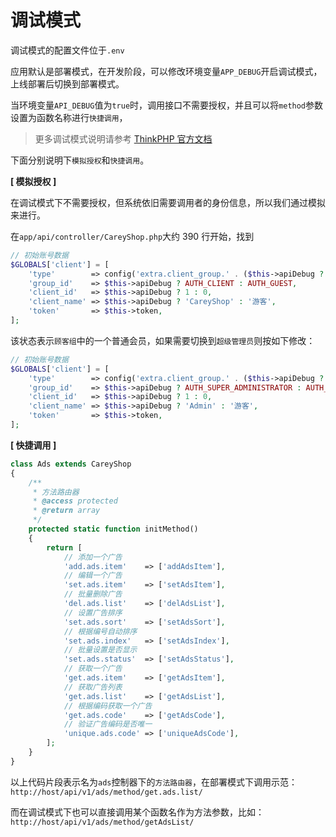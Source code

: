 # 调试模式

调试模式的配置文件位于`.env`

应用默认是部署模式，在开发阶段，可以修改环境变量`APP_DEBUG`开启调试模式，上线部署后切换到部署模式。

当环境变量`API_DEBUG`值为`true`时，调用接口不需要授权，并且可以将`method`参数设置为函数名称进行`快捷调用`，

> 更多调试模式说明请参考 [ThinkPHP 官方文档](https://www.kancloud.cn/manual/thinkphp6_0/1037618)

下面分别说明下`模拟授权`和`快捷调用`。

**[ 模拟授权 ]**

在调试模式下不需要授权，但系统依旧需要调用者的身份信息，所以我们通过模拟来进行。

在`app/api/controller/CareyShop.php`大约 390 行开始，找到
```php
// 初始账号数据
$GLOBALS['client'] = [
    'type'        => config('extra.client_group.' . ($this->apiDebug ? 'user' : 'visitor') . '.value'),
    'group_id'    => $this->apiDebug ? AUTH_CLIENT : AUTH_GUEST,
    'client_id'   => $this->apiDebug ? 1 : 0,
    'client_name' => $this->apiDebug ? 'CareyShop' : '游客',
    'token'       => $this->token,
];
```
该状态表示`顾客组`中的一个普通会员，如果需要切换到`超级管理员`则按如下修改：
```php
// 初始账号数据
$GLOBALS['client'] = [
    'type'        => config('extra.client_group.' . ($this->apiDebug ? 'admin' : 'visitor') . '.value'),
    'group_id'    => $this->apiDebug ? AUTH_SUPER_ADMINISTRATOR : AUTH_GUEST,
    'client_id'   => $this->apiDebug ? 1 : 0,
    'client_name' => $this->apiDebug ? 'Admin' : '游客',
    'token'       => $this->token,
];
```

**[ 快捷调用 ]**

```php
class Ads extends CareyShop
{
    /**
     * 方法路由器
     * @access protected
     * @return array
     */
    protected static function initMethod()
    {
        return [
            // 添加一个广告
            'add.ads.item'    => ['addAdsItem'],
            // 编辑一个广告
            'set.ads.item'    => ['setAdsItem'],
            // 批量删除广告
            'del.ads.list'    => ['delAdsList'],
            // 设置广告排序
            'set.ads.sort'    => ['setAdsSort'],
            // 根据编号自动排序
            'set.ads.index'   => ['setAdsIndex'],
            // 批量设置是否显示
            'set.ads.status'  => ['setAdsStatus'],
            // 获取一个广告
            'get.ads.item'    => ['getAdsItem'],
            // 获取广告列表
            'get.ads.list'    => ['getAdsList'],
            // 根据编码获取一个广告
            'get.ads.code'    => ['getAdsCode'],
            // 验证广告编码是否唯一
            'unique.ads.code' => ['uniqueAdsCode'],
        ];
    }
}
```

以上代码片段表示名为`ads`控制器下的`方法路由器`，在部署模式下调用示范：
`http://host/api/v1/ads/method/get.ads.list/`

而在调试模式下也可以直接调用某个函数名作为方法参数，比如：
`http://host/api/v1/ads/method/getAdsList/`
